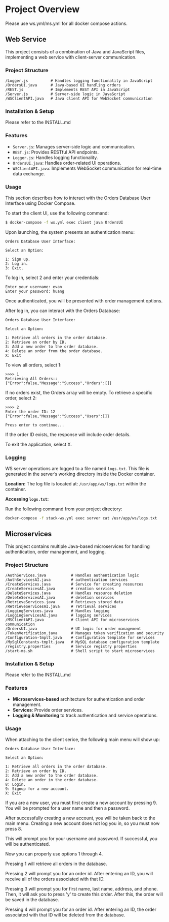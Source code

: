 # Project Overview

Please use ws.yml/ms.yml for all docker compose actions. 

## Web Service
This project consists of a combination of Java and JavaScript files, implementing a web service with client-server communication.

### Project Structure

```
/Logger.js          # Handles logging functionality in JavaScript
/OrdersUI.java      # Java-based UI handling orders
/REST.js            # Implements REST API in JavaScript
/Server.js          # Server-side logic in JavaScript
/WSClientAPI.java   # Java client API for WebSocket communication
```

### Installation & Setup
Please refer to the INSTALL.md

### Features

- `Server.js`: Manages server-side logic and communication.
- `REST.js`: Provides RESTful API endpoints.
- `Logger.js`: Handles logging functionality.
- `OrdersUI.java`: Handles order-related UI operations.
- `WSClientAPI.java`: Implements WebSocket communication for real-time data exchange.

### Usage
This section describes how to interact with the Orders Database User Interface using Docker Compose.

To start the client UI, use the following command:

```sh
$ docker-compose -f ws.yml exec client java OrdersUI
```

Upon launching, the system presents an authentication menu:
```
Orders Database User Interface:

Select an Option: 

1: Sign up.
2: Log in.
3: Exit.
```

To log in, select 2 and enter your credentials:
```
Enter your username: evan
Enter your password: huang
```
Once authenticated, you will be presented with order management options.

After log in, you can interact with the Orders Database:
```
Orders Database User Interface: 

Select an Option: 

1: Retrieve all orders in the order database.
2: Retrieve an order by ID.
3: Add a new order to the order database.
4: Delete an order from the order database.
X: Exit
```

To view all orders, select 1:
```
>>>> 1
Retrieving All Orders::
{"Error":false,"Message":"Success","Orders":[]}
```
If no orders exist, the Orders array will be empty.
To retrieve a specific order, select 2:
```
>>>> 2
Enter the order ID: 12
{"Error":false,"Message":"Success","Users":[]}

Press enter to continue...
```
If the order ID exists, the response will include order details.

To exit the application, select X.

### Logging
WS server operations are logged to a file named `logs.txt`. This file is generated in the server’s working directory inside the Docker container.

**Location:**
The log file is located at:
`/usr/app/ws/logs.txt`
within the container.

**Accessing `logs.txt`:**

  Run the following command from your project directory:
  ```bash
  docker-compose -f stack-ws.yml exec server cat /usr/app/ws/logs.txt
   ```


## Microservices

This project contains multiple Java-based microservices for handling authentication, order management, and logging.

### Project Structure

```
/AuthServices.java           # Handles authentication logic
/AuthServicesAI.java         # authentication services
/CreateServices.java         # Service for creating resources
/CreateServicesAI.java       # creation services
/DeleteServices.java         # Handles resource deletion
/DeleteServicesAI.java       # deletion services
/RetrieveServices.java       # Retrieves stored data
/RetrieveServicesAI.java     # retrieval services
/LoggingServices.java        # Handles logging
/LoggingServicesAI.java      # logging services
/MSClientAPI.java            # Client API for microservices communication
/OrdersUI.java               # UI logic for order management
/TokenVerification.java      # Manages token verification and security
/Configuration-tmplt.java    # Configuration template for services
/MySqlConstants-tmplt.java   # MySQL database configuration template
/registry.properties         # Service registry properties
/start-ms.sh                 # Shell script to start microservices
```

### Installation & Setup
Please refer to the INSTALL.md

### Features

- **Microservices-based** architecture for authentication and order management.
- **Services**: Provide order services.
- **Logging & Monitoring** to track authentication and service operations.

### Usage
When attaching to the client serice, the following main menu will show up:
```
Orders Database User Interface: 

Select an Option: 

1: Retrieve all orders in the order database.
2: Retrieve an order by ID.
3: Add a new order to the order database.
4: Delete an order in the order database.
8: Login.
9: Signup for a new account.
X: Exit
```

If you are a new user, you must first create a new account by pressing 9.
You will be prompted for a user name and then a password.

After successfully creating a new account, you will be taken back to the main menu.
Creating a new account does not log you in, so you must now press 8.

This will prompt you for your username and password. If successful, you will be authenticated.

Now you can properly use options 1 through 4.

Pressing 1 will retrieve all orders in the database.

Pressing 2 will prompt you for an order id. After entering an ID, you will receive all of the orders associated with that ID.

Pressing 3 will prompt you for first name, last name, address, and phone. Then, it will ask you to press 'y' to create this order. After this, the order will be saved in the database.

Pressing 4 will prompt you for an order id. After entering an ID, the order associated with that ID will be deleted from the database.
